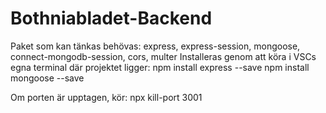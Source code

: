 # Bothniabladet-Backend

Paket som kan tänkas behövas: express, express-session, mongoose, connect-mongodb-session, cors, multer
Installeras genom att köra i VSCs egna terminal där projektet ligger:
npm install express --save
npm install mongoose --save

Om porten är upptagen, kör:
npx kill-port 3001
